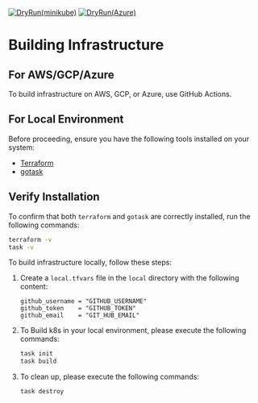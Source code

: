 [![DryRun(minikube)](https://github.com/mockten/IaC/actions/workflows/dry-run-local.yml/badge.svg)](https://github.com/mockten/IaC/actions/workflows/dry-run-local.yml)
[![DryRun(Azure)](https://github.com/mockten/IaC/actions/workflows/dry-run-azure.yml/badge.svg)](https://github.com/mockten/IaC/actions/workflows/dry-run-azure.yml)
# Building Infrastructure

## For AWS/GCP/Azure
To build infrastructure on AWS, GCP, or Azure, use GitHub Actions.

## For Local Environment
Before proceeding, ensure you have the following tools installed on your system:

- [Terraform](https://www.terraform.io/downloads.html)
- [gotask](https://taskfile.dev/#/installation)

## Verify Installation

To confirm that both `terraform` and `gotask` are correctly installed, run the following commands:

```sh
terraform -v
task -v
```

To build infrastructure locally, follow these steps:

1. Create a `local.tfvars` file in the `local` directory with the following content:

    ```hcl
    github_username = "GITHUB_USERNAME"
    github_token    = "GITHUB_TOKEN"
    github_email    = "GIT_HUB_EMAIL"
    ```

2. To Build k8s in your local environment, please execute the following commands:

    ```sh
    task init
    task build
    ```
3. To clean up, please execute the following commands:

    ```sh
    task destroy
    ```
